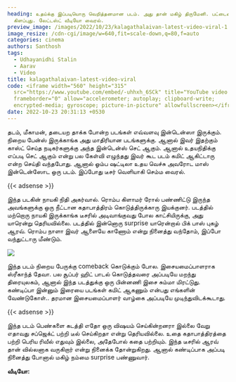 ```yaml
---
heading: உதய்க்கு இப்படியொரு வெறித்தனமான படம். அது தான் மகிழ் திருமேனி. பட்டையை
  கிளப்புது. லேட்டஸ்ட் வீடியோ வைரல்.
preview_image: /images/2022/10/23/kalagathalaivan-latest-video-viral-1.jpeg
image_resize: /cdn-cgi/image/w=640,fit=scale-down,q=80,f=auto
categories: cinema
authors: Santhosh
tags:
  - Udhayanidhi Stalin
  - Aarav
  - Video
title: kalagathalaivan-latest-video-viral
code: <iframe width="560" height="315"
  src="https://www.youtube.com/embed/-uhhxh_6SCk" title="YouTube video player"
  frameborder="0" allow="accelerometer; autoplay; clipboard-write;
  encrypted-media; gyroscope; picture-in-picture" allowfullscreen></iframe>
date: 2022-10-23 20:31:13 +0530
---
```



தடம், மீகாமன், தடையற தாக்க போன்ற படங்கள் எவ்வளவு இன்டென்ஸா இருக்கும். நிறைய பேன்ஸ் இருக்காங்க அது மாதிரியான படங்களுக்கு. ஆனால் இவர் இதற்கும் காஸ்ட் செய்த நடிகர்களுக்கு அந்த இன்டென்ஸ் செட் ஆகும். ஆனால் உதயநிதிக்கு எப்படி செட் ஆகும் என்று பல கேள்வி எழுந்தது இவர் கூட படம் கமிட் ஆகிட்டாரு என்ற செய்தி வந்தபோது. ஆனால் ஓம்ப ஷட்டிலா உதய வெச்சு அவரோட மாஸ் இன்டென்ஸோட ஒரு படம். இப்போது டீசர் வெளியாகி செம்ம வைரல்.

{{< adsense >}}

இந்த படகின் நாயகி நிதி அகர்வால். ரொம்ப கிளாமர் ரோல் பண்ணிட்டு இருந்த அவங்களுக்கு ஒரு நீட்டான கதாபாத்திரம் கொடுத்திருக்காரு இயக்குனர். படத்தில் மற்றொரு நாயகி இருக்காங்க டீசரில் அடிவாங்குவது போல காட்சியிருக்கு, அது யாரென்று தெரியவில்லை. படத்தில் இன்னொரு surprise யாரென்றால் பிக் பாஸ் புகழ் ஆரவ். ரொம்ப நாளா இவர் ஆளையே காணோம் என்று நினைத்து வந்தோம், இப்போ வந்துட்டாரு மீண்டும்.

![](/images/2022/10/23/kalagathalaivan-latest-video-viral.jpeg)

இந்த படம் நிறைய பேருக்கு comeback கொடுக்கும் போல. இசையமைப்பாளராக ஸ்ரீகாந்த் தேவா. பல சூப்பர் ஹிட் பாடல் கொடுத்தவரை அப்படியே மறந்து திரையுலகம், ஆனால் இந்த படத்துக்கு ஒரு பின்னணி இசை சும்மா மிரட்டுது. கண்டிப்பா இன்னும் இரையை படங்கள் கமிட் ஆகணும் என்பது எங்களின் வேண்டுகோள்.. தரமான இசையமைப்பாளர் வாழ்கை அப்படியே முடிந்துவிடக்கூடாது. 

{{< adsense >}}

இந்த படம் பெண்களை கடத்தி எதோ ஒரு விஷயம் செய்கின்றனரா இல்லை வேறு எதாவது சப்ஜெக்ட் பற்றி டீல் செய்கிறதா என்று தெரியவில்லை. உதை கதாபாத்திரத்தை பற்றி பெரிய ரிவீல் எதுவும் இல்லை, அதேபோல் கதை பற்றியும். இந்த டீசரில் ஆரவ் தான் வில்லனாக வருகிறார் என்று நினைக்க தோன்றுகிறது. ஆனால் கண்டிப்பாக அப்படி நினைத்து போனால் மகிழ் நம்மை surprise பண்ணுவார்.

**வீடியோ:**